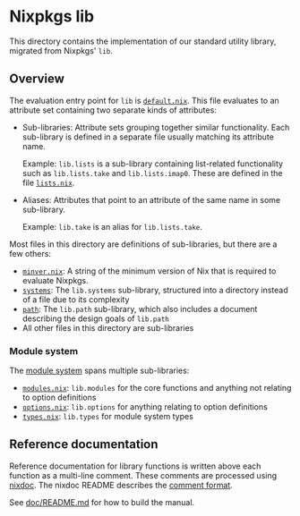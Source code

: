# Nixpkgs lib

This directory contains the implementation of our standard utility library, migrated from Nixpkgs' `lib`.

## Overview

The evaluation entry point for `lib` is [`default.nix`](default.nix).
This file evaluates to an attribute set containing two separate kinds of attributes:
- Sub-libraries:
  Attribute sets grouping together similar functionality.
  Each sub-library is defined in a separate file usually matching its attribute name.

  Example: `lib.lists` is a sub-library containing list-related functionality such as `lib.lists.take` and `lib.lists.imap0`.
  These are defined in the file [`lists.nix`](lists.nix).

- Aliases:
  Attributes that point to an attribute of the same name in some sub-library.

  Example: `lib.take` is an alias for `lib.lists.take`.

Most files in this directory are definitions of sub-libraries, but there are a few others:
- [`minver.nix`](minver.nix): A string of the minimum version of Nix that is required to evaluate Nixpkgs.
- [`systems`](systems): The `lib.systems` sub-library, structured into a directory instead of a file due to its complexity
- [`path`](path): The `lib.path` sub-library, which also includes a document describing the design goals of `lib.path`
- All other files in this directory are sub-libraries

### Module system

The [module system](https://nixos.org/manual/nixpkgs/#module-system) spans multiple sub-libraries:
- [`modules.nix`](modules.nix): `lib.modules` for the core functions and anything not relating to option definitions
- [`options.nix`](options.nix): `lib.options` for anything relating to option definitions
- [`types.nix`](types.nix): `lib.types` for module system types

## Reference documentation

Reference documentation for library functions is written above each function as a multi-line comment.
These comments are processed using [nixdoc](https://github.com/nix-community/nixdoc).
The nixdoc README describes the [comment format](https://github.com/nix-community/nixdoc#comment-format).

See [doc/README.md](../../doc/README.md) for how to build the manual.
